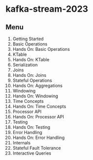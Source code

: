 # kafka-stream-2023

## Menu

1. Getting Started
2. Basic Operations
3. Hands On: Basic Operations
4. KTable
5. Hands On: KTable
6. Serialization
7. Joins
8. Hands On: Joins
9. Stateful Operations
10. Hands On: Aggregations
11. Windowing
12. Hands On: Windowing
13. Time Concepts
14. Hands On: Time Concepts
15. Processor API
16. Hands On: Processor API
17. Testing
18. Hands On: Testing
19. Error Handling
20. Hands On: Error Handling
21. Internals
22. Stateful Fault Tolerance
23. Interactive Queries
